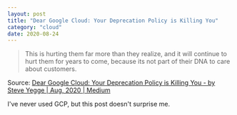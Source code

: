 ```yaml
---
layout: post
title: "Dear Google Cloud: Your Deprecation Policy is Killing You"
category: "cloud"
date: 2020-08-24
---
```


> This is hurting them far more than they realize, and it will continue to hurt them for years to come, because its not part of their DNA to care about customers.

Source: [Dear Google Cloud: Your Deprecation Policy is Killing You - by Steve Yegge | Aug, 2020 | Medium](https://medium.com/@steve.yegge/dear-google-cloud-your-deprecation-policy-is-killing-you-ee7525dc05dc)

I've never used GCP, but this post doesn't surprise me.
